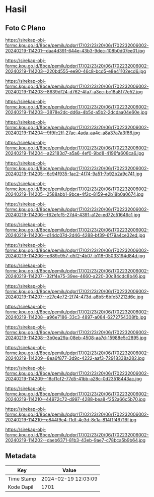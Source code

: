 # Hasil

## Foto C Plano

https://sirekap-obj-formc.kpu.go.id/8bce/pemilu/pdpr/17/02/23/20/06/1702232006002-20240219-114201--daa4d391-644e-43b3-9dec-108b0d07ee01.jpg

https://sirekap-obj-formc.kpu.go.id/8bce/pemilu/pdpr/17/02/23/20/06/1702232006002-20240219-114203--220bd555-ee90-46c8-bcd5-e8e41102ecd6.jpg

https://sirekap-obj-formc.kpu.go.id/8bce/pemilu/pdpr/17/02/23/20/06/1702232006002-20240219-114203--8639df24-d762-4fa7-a3ec-bc18a8f77e52.jpg

https://sirekap-obj-formc.kpu.go.id/8bce/pemilu/pdpr/17/02/23/20/06/1702232006002-20240219-114203--3878e2dc-dd6a-4b5d-a5b2-2dcdaa04e60e.jpg

https://sirekap-obj-formc.kpu.go.id/8bce/pemilu/pdpr/17/02/23/20/06/1702232006002-20240219-114204--9f9fc2ff-27ac-4ada-aa4e-a8a37a7a3f86.jpg

https://sirekap-obj-formc.kpu.go.id/8bce/pemilu/pdpr/17/02/23/20/06/1702232006002-20240219-114204--a22183d7-a5a6-4ef0-9bd8-4196fa608ca6.jpg

https://sirekap-obj-formc.kpu.go.id/8bce/pemilu/pdpr/17/02/23/20/06/1702232006002-20240219-114205--6c94f935-1ac2-4f74-9a51-7b92b2a9c741.jpg

https://sirekap-obj-formc.kpu.go.id/8bce/pemilu/pdpr/17/02/23/20/06/1702232006002-20240219-114205--2588abb1-9bce-4f2c-8159-e2b18b0a0674.jpg

https://sirekap-obj-formc.kpu.go.id/8bce/pemilu/pdpr/17/02/23/20/06/1702232006002-20240219-114206--f62efcf5-27d4-4391-a12e-ed72c51646c1.jpg

https://sirekap-obj-formc.kpu.go.id/8bce/pemilu/pdpr/17/02/23/20/06/1702232006002-20240219-114206--d14dc07d-2d46-4288-bf39-6f79a4ce32ed.jpg

https://sirekap-obj-formc.kpu.go.id/8bce/pemilu/pdpr/17/02/23/20/06/1702232006002-20240219-114206--e689c957-d5f2-4b07-b118-05033194d84d.jpg

https://sirekap-obj-formc.kpu.go.id/8bce/pemilu/pdpr/17/02/23/20/06/1702232006002-20240219-114207--32ff4e75-39ee-4660-a220-30c84cdc8b46.jpg

https://sirekap-obj-formc.kpu.go.id/8bce/pemilu/pdpr/17/02/23/20/06/1702232006002-20240219-114207--e27e4e72-2f74-473d-a8b5-6bfe57212d6c.jpg

https://sirekap-obj-formc.kpu.go.id/8bce/pemilu/pdpr/17/02/23/20/06/1702232006002-20240219-114208--a96e7186-33c3-4897-a084-6272754308fb.jpg

https://sirekap-obj-formc.kpu.go.id/8bce/pemilu/pdpr/17/02/23/20/06/1702232006002-20240219-114208--3b0ea29a-08eb-4508-aa7d-15988e5c2895.jpg

https://sirekap-obj-formc.kpu.go.id/8bce/pemilu/pdpr/17/02/23/20/06/1702232006002-20240219-114209--8ea6f877-3d9c-4222-aaf3-72918338a282.jpg

https://sirekap-obj-formc.kpu.go.id/8bce/pemilu/pdpr/17/02/23/20/06/1702232006002-20240219-114209--18cf1cf2-77d5-41bb-a28c-0d23518443ac.jpg

https://sirekap-obj-formc.kpu.go.id/8bce/pemilu/pdpr/17/02/23/20/06/1702232006002-20240219-114210--44972c72-d997-4288-bea8-f252a66c5b70.jpg

https://sirekap-obj-formc.kpu.go.id/8bce/pemilu/pdpr/17/02/23/20/06/1702232006002-20240219-114210--e844f9c4-f1df-4c3d-8c1a-814f1f46716f.jpg

https://sirekap-obj-formc.kpu.go.id/8bce/pemilu/pdpr/17/02/23/20/06/1702232006002-20240219-114202--daeb6371-81b3-43eb-9ae7-c78bca5b9b64.jpg


## Metadata

| Key        | Value               |
| ---------- | ------------------- |
| Time Stamp | 2024-02-19 12:03:09 |
| Kode Dapil | 1701                |



